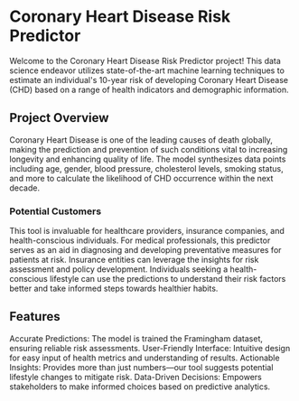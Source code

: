 # Coronary Heart Disease Risk Predictor

Welcome to the Coronary Heart Disease Risk Predictor project! This data science endeavor utilizes state-of-the-art machine learning techniques to estimate an individual's 10-year risk of developing Coronary Heart Disease (CHD) based on a range of health indicators and demographic information.

## Project Overview

Coronary Heart Disease is one of the leading causes of death globally, making the prediction and prevention of such conditions vital to increasing longevity and enhancing quality of life. The model synthesizes data points including age, gender, blood pressure, cholesterol levels, smoking status, and more to calculate the likelihood of CHD occurrence within the next decade.

### Potential Customers

This tool is invaluable for healthcare providers, insurance companies, and health-conscious individuals. For medical professionals, this predictor serves as an aid in diagnosing and developing preventative measures for patients at risk. Insurance entities can leverage the insights for risk assessment and policy development. Individuals seeking a health-conscious lifestyle can use the predictions to understand their risk factors better and take informed steps towards healthier habits.

## Features

Accurate Predictions: The model is trained the Framingham dataset, ensuring reliable risk assessments.
User-Friendly Interface: Intuitive design for easy input of health metrics and understanding of results.
Actionable Insights: Provides more than just numbers—our tool suggests potential lifestyle changes to mitigate risk.
Data-Driven Decisions: Empowers stakeholders to make informed choices based on predictive analytics.
